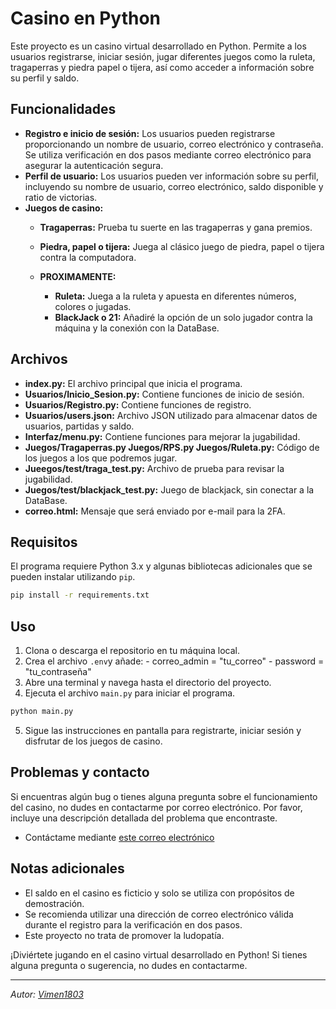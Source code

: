 # Casino en Python

Este proyecto es un casino virtual desarrollado en Python. Permite a los usuarios registrarse, iniciar sesión, jugar diferentes juegos como la ruleta, tragaperras y piedra papel o tijera, así como acceder a información sobre su perfil y saldo.

## Funcionalidades

- **Registro e inicio de sesión:** Los usuarios pueden registrarse proporcionando un nombre de usuario, correo electrónico y contraseña. Se utiliza verificación en dos pasos mediante correo electrónico para asegurar la autenticación segura.
- **Perfil de usuario:** Los usuarios pueden ver información sobre su perfil, incluyendo su nombre de usuario, correo electrónico, saldo disponible y ratio de victorias.
- **Juegos de casino:**
  - **Tragaperras:** Prueba tu suerte en las tragaperras y gana premios.
  - **Piedra, papel o tijera:** Juega al clásico juego de piedra, papel o tijera contra la computadora.

  - **PROXIMAMENTE:**
    - **Ruleta:** Juega a la ruleta y apuesta en diferentes números, colores o jugadas.
    - **BlackJack o 21:** Añadiré la opción de un solo jugador contra la máquina y la conexión con la DataBase.

## Archivos

- **index.py:** El archivo principal que inicia el programa.
- **Usuarios/Inicio_Sesion.py:** Contiene funciones de inicio de sesión.
- **Usuarios/Registro.py:** Contiene funciones de registro.
- **Usuarios/users.json:** Archivo JSON utilizado para almacenar datos de usuarios, partidas y saldo.
- **Interfaz/menu.py:** Contiene funciones para mejorar la jugabilidad.
- **Juegos/Tragaperras.py Juegos/RPS.py Juegos/Ruleta.py:** Código de los juegos a los que podremos jugar.
- **Jueegos/test/traga_test.py:** Archivo de prueba para revisar la jugabilidad.
- **Juegos/test/blackjack_test.py:** Juego de blackjack, sin conectar a la DataBase.
- **correo.html:** Mensaje que será enviado por e-mail para la 2FA.

## Requisitos

El programa requiere Python 3.x y algunas bibliotecas adicionales que se pueden instalar utilizando `pip`.

```bash
pip install -r requirements.txt
```

## Uso

1. Clona o descarga el repositorio en tu máquina local.
2. Crea el archivo `.env`y añade:
                            - correo_admin = "tu_correo"
                            - password = "tu_contraseña"
3. Abre una terminal y navega hasta el directorio del proyecto.
4. Ejecuta el archivo `main.py` para iniciar el programa.

```bash
python main.py
```

5. Sigue las instrucciones en pantalla para registrarte, iniciar sesión y disfrutar de los juegos de casino.

## Problemas y contacto

Si encuentras algún bug o tienes alguna pregunta sobre el funcionamiento del casino, no dudes en contactarme por correo electrónico. Por favor, incluye una descripción detallada del problema que encontraste.

- Contáctame mediante [este correo electrónico](mailto:victormnjfan@gmail.com)

## Notas adicionales

- El saldo en el casino es ficticio y solo se utiliza con propósitos de demostración.
- Se recomienda utilizar una dirección de correo electrónico válida durante el registro para la verificación en dos pasos.
- Este proyecto no trata de promover la ludopatía.

¡Diviértete jugando en el casino virtual desarrollado en Python! Si tienes alguna pregunta o sugerencia, no dudes en contactarme.

---

*Autor: [Vimen1803](https://github.com/Vimen1803)*